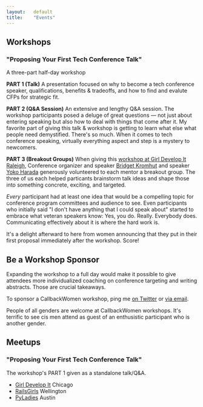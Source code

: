 ```yaml
---
layout:   default
title:    "Events"
---
```



## Workshops

### "Proposing Your First Tech Conference Talk"

A three-part half-day workshop

**PART 1 (Talk)**
A presentation focused on why to become a tech conference speaker, qualifications, benefits & tradeoffs, and how to find and evalute CFPs for strategic fit.

**PART 2 (Q&A Session)**
An extensive and lengthy Q&A session. The workshop participants posed a deluge of great questions — not just about entering speaking but also how to deal with things that come after it. My favorite part of giving this talk & workshop is getting to learn what else what people need demystified. There's so much. When it comes to tech conference speaking, virtually everything aspect and step is a mystery to newcomers.

**PART 3 (Breakout Groups)**
When giving this [workshop at Girl Develop It Raleigh](http://www.meetup.com/Girl-Develop-It-RDU/events/225089443/), Conference organizer and speaker [Bridget Kromhut](https://twitter.com/bridgetkromhout) and speaker [Yoko Harada](https://twitter.com/yokolet) generously volunteered to each mentor a breakout group. The three of us each helped particants brainstorm talk ideas and shape those into something concrete, exciting, and targeted.

*Every* participant had at least one idea that would be a compelling topic for conference program committees and audience to see. Even participants who initially said "I don't have anything that I could speak about" started to embrace what veteran speakers know: Yes, you do. Really. Everybody does. Communicating effectively about it is where the hard work is. 

It's a delight afterward to here from women announcing that they put in their first proposal immediately after the workshop. Score!


## Be a Workshop Sponsor
Expanding the workshop to a full day would make it possible to give attendees more individualized coaching on conference targeting and writing abstracts. Those are crucial takeaways.

To sponsor a CallbackWomen workshop, ping me [on Twitter](https://twitter.com/cczona) or [via email](cczona@gmail.com). 

People of all genders are welcome at CallbackWomen workshops. It's terrific to see cis men attend as guest of an enthusistic participant who is another gender. 


## Meetups

### "Proposing Your First Tech Conference Talk"

The workshop's PART 1 given as a standalone talk/Q&A.

* [Girl Develop It](www.meetup.com/Girl-Develop-It-Chicago-IL/events/184039012/) Chicago
* [RailsGirls](http://www.meetup.com/Enspiral-Dev-Academy-Meetup/events/223571001/) Wellington
* [PyLadies](http://www.meetup.com/PyLadies-ATX/events/225068177/) Austin


